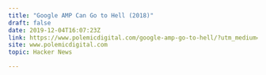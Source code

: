 ```yaml
---
title: "Google AMP Can Go to Hell (2018)"
draft: false
date: 2019-12-04T16:07:23Z
link: https://www.polemicdigital.com/google-amp-go-to-hell/?utm_medium=RSS&utm_source=hune
site: www.polemicdigital.com
topic: Hacker News  

---
```

